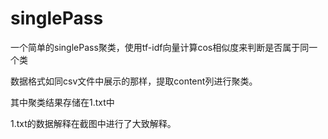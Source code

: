 # singlePass
一个简单的singlePass聚类，使用tf-idf向量计算cos相似度来判断是否属于同一个类

数据格式如同csv文件中展示的那样，提取content列进行聚类。

其中聚类结果存储在1.txt中

1.txt的数据解释在截图中进行了大致解释。
